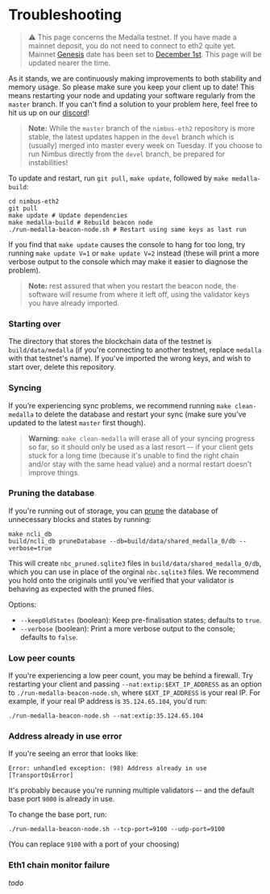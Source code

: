 # Troubleshooting

> ⚠️  This page concerns the Medalla testnet. If you have made a mainnet deposit, you do not need to connect to eth2 quite yet. Mainnet [Genesis](https://hackmd.io/@benjaminion/genesis) date has been set to [December 1st](https://blog.ethereum.org/2020/11/04/eth2-quick-update-no-19/). This page will be updated nearer the time.


As it stands, we are continuously making improvements to both stability and memory usage. So please make sure you keep your client up to date! This means restarting your node and updating your software regularly from the `master` branch. If you can't find a solution to your problem here, feel free to hit us up on our [discord](https://discord.com/invite/XRxWahP)!

> **Note:** While the `master` branch of the `nimbus-eth2` repository is more stable, the latest updates happen in the `devel` branch which is (usually) merged into master every week on Tuesday. If you choose to run Nimbus directly from the `devel` branch, be prepared for instabilities!

To update and restart, run `git pull`, `make update`, followed by `make medalla-build`:

```
cd nimbus-eth2
git pull
make update # Update dependencies
make medalla-build # Rebuild beacon node
./run-medalla-beacon-node.sh # Restart using same keys as last run
```

If you find that `make update` causes the console to hang for too long, try running `make update V=1` or `make update V=2` instead (these will print a more verbose output to the console which may make it easier to diagnose the problem).

>**Note:** rest assured that when you restart the beacon node, the software will resume from where it left off, using the validator keys you have already imported.

### Starting over
The directory that stores the blockchain data of the testnet is `build/data/medalla` (if you're connecting to another testnet, replace `medalla` with that testnet's name). If you've imported the wrong keys, and wish to start over, delete this repository.

### Syncing
If you’re experiencing sync problems,  we recommend running `make clean-medalla` to delete the database and restart your sync (make sure you’ve updated to the latest `master` first though).

> **Warning**: `make clean-medalla` will erase all of your syncing progress so far, so it should only be used as a last resort -- if your client gets stuck for a long time (because it's unable to find the right chain and/or stay with the same head value) and a normal restart doesn't improve things.

### Pruning the database
If you're running out of storage, you can [prune](https://blog.ethereum.org/2015/06/26/state-tree-pruning/) the database of unnecessary blocks and states by running:

```
make ncli_db
build/ncli_db pruneDatabase --db=build/data/shared_medalla_0/db --verbose=true
```

This will create `nbc_pruned.sqlite3` files in `build/data/shared_medalla_0/db`, which you can use in place of the orginal `nbc.sqlite3` files. We recommend you hold onto the originals until you've verified that your validator is behaving as expected with the pruned files.

Options:
- `--keepOldStates` (boolean):  Keep pre-finalisation states; defaults to `true`.
- `--verbose` (boolean): Print a more verbose output to the console; defaults to `false`.

### Low peer counts

If you're experiencing a low peer count, you may be behind a firewall. Try restarting your client and passing `--nat:extip:$EXT_IP_ADDRESS` as an option to `./run-medalla-beacon-node.sh`, where `$EXT_IP_ADDRESS` is your real IP. For example, if your real IP address is `35.124.65.104`, you'd run:

```
./run-medalla-beacon-node.sh --nat:extip:35.124.65.104
```

### Address already in use error

If you're seeing an error that looks like:

```
Error: unhandled exception: (98) Address already in use [TransportOsError]
```

It's probably because you're running multiple validators -- and the default base port `9000` is already in use.

To change the base port, run:

```
./run-medalla-beacon-node.sh --tcp-port=9100 --udp-port=9100
```

(You can replace `9100` with a port of your choosing)

### Eth1 chain monitor failure

*todo*


